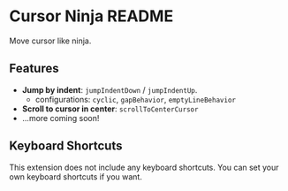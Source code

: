 # Cursor Ninja README

Move cursor like ninja.

## Features

- **Jump by indent**: `jumpIndentDown` / `jumpIndentUp`.
  - configurations: `cyclic`, `gapBehavior`, `emptyLineBehavior`
- **Scroll to cursor in center**: `scrollToCenterCursor`
- ...more coming soon!

## Keyboard Shortcuts

This extension does not include any keyboard shortcuts. You can set your own keyboard shortcuts if you want.
